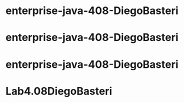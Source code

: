 # enterprise-java-408-DiegoBasteri
# enterprise-java-408-DiegoBasteri
# enterprise-java-408-DiegoBasteri
# Lab4.08DiegoBasteri
